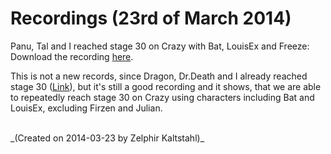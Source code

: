 # Recordings (23rd of March 2014)
 
Panu, Tal and I reached stage 30 on Crazy with Bat, LouisEx and Freeze:
Download the recording [here](https://app.box.com/s/mgjx4layjoeib8cseq1n).

This is not a new records, since Dragon, Dr.Death and I already reached stage 30 ([Link](https://app.box.com/s/x9np89pqaeuhgvmdqrbr)), but it's still a good recording and it shows, that we are able to repeatedly reach stage 30 on Crazy using characters including Bat and LouisEx, excluding Firzen and Julian.

<br>
_(Created on 2014-03-23 by Zelphir Kaltstahl)_